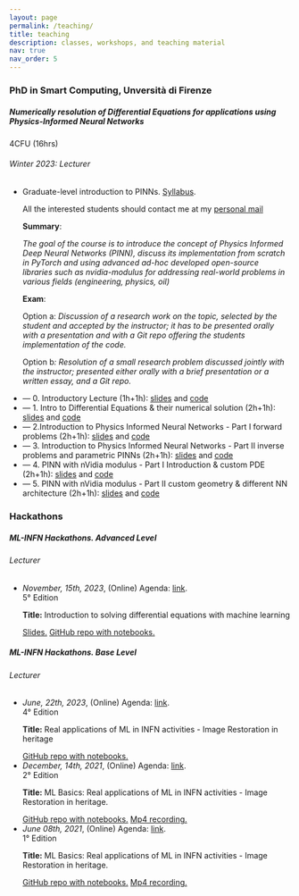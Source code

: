 ```yaml
---
layout: page
permalink: /teaching/
title: teaching
description: classes, workshops, and teaching material
nav: true
nav_order: 5
---
```

<h3 class="mt-4">PhD in Smart Computing, Unversità di Firenze</h3>

<div class="card mt-3">
  <div class="p-3">
    <div class="row">
      <div class="col-sm-10">
        <h5 class="font-weight-bold">Numerically resolution of Differential Equations for applications using Physics-Informed Neural Networks</h5>
      </div>
      <div class="col-sm-2 text-left text-sm-right">
        <span class="badge font-weight-bold danger-color-dark text-uppercase align-middle">
            4CFU (16hrs)
        </span>
      </div>
    </div>
    <h6 class="font-italic mt-2 mt-sm-0">Winter 2023: Lecturer</h6>
    <ul class="card-text font-weight-light list-group list-group-flush">
      <li class="list-group-item">
        Graduate-level introduction to PINNs. <a href="https://docs.google.com/document/d/1SZuFX186AL383jItRlbuJUJyqTKDZPynL22UwVdX3Fw/edit?usp=sharing">Syllabus</a>. 
        <p>All the interested students should contact me at my <a href="mailto:bombini@fi.infn.it">personal mail</a></p>
        <p><b>Summary</b>: </p>
        <p><i>The goal of the course is to introduce the concept of Physics Informed Deep Neural Networks (PINN), discuss its implementation from scratch in PyTorch and using advanced ad-hoc developed open-source libraries such as nvidia-modulus for addressing real-world problems in various fields (engineering, physics, oil)</i> </p>
        <p><b>Exam</b>:</p>
        <p>Option a: <i>Discussion of a research work on the topic, selected by the student and accepted by the instructor; it has to be presented orally with a presentation and with a Git repo offering the students implementation of the code. </i></p>
        <p>Option b<i>: Resolution of a small research problem discussed jointly with the instructor; presented either orally with a brief presentation or a written essay, and a Git repo.</i></p>
      </li>
      <li class="list-group-item">— 0. Introductory Lecture (1h+1h): <a href="https://docs.google.com/presentation/d/1BaJSAs2Sx3CxlwBdmNZ-9BlsuM5o4qe4zIieWChkYbQ/edit?usp=sharing">slides</a> and <a href="https://drive.google.com/file/d/1mtx_u69C88jR9JgrmQkfo8gdzO7-wrXR/view?usp=sharing">code</a></li>
      <li class="list-group-item">— 1. Intro to Differential Equations  & their numerical solution (2h+1h): <a href="">slides</a> and <a href="">code</a></li>
      <li class="list-group-item">— 2.Introduction to Physics Informed Neural Networks - Part I forward problems (2h+1h): <a href="">slides</a> and <a href="">code</a></li>
      <li class="list-group-item">— 3. Introduction to Physics Informed Neural Networks - Part II inverse problems and parametric PINNs (2h+1h): <a href="">slides</a> and <a href="">code</a></li>
      <li class="list-group-item">— 4. PINN with nVidia modulus - Part I Introduction & custom PDE (2h+1h): <a href="">slides</a> and <a href="">code</a></li>
      <li class="list-group-item">— 5. PINN with nVidia modulus - Part II custom geometry & different NN architecture (2h+1h): <a href="">slides</a> and <a href="">code</a></li>
    </ul>
  </div>
</div>


<!-- >
  HACKATHONS
<!-->
<h3 class="mt-4">Hackathons</h3>

<div class="card mt-3">
  <div class="p-3">
    <div class="row">
      <div class="col-sm-10">
        <h5 class="font-weight-bold">
          ML-INFN Hackathons. Advanced Level         
        </h5>
      </div>
    </div>
    <h6 class="font-italic mt-2 mt-sm-0">Lecturer</h6>
    <div class="col-sm-10">
      <ul class="card-text font-weight-light list-group list-group-flush">
        <!-- >  FITH <!-->
        <li class="list-group-item">
          <div class="row">
            <div class="col-sm-10">
              <i>November, 15th, 2023</i>, (Online) Agenda: <a href="https://agenda.infn.it/event/37650/"> link</a>.
            </div>
            <div class="col-sm-2 text-left text-sm-right">
              <span class="badge font-weight-bold danger-color-dark text-uppercase align-middle">
                  5° Edition
              </span>
            </div>
          </div>
          <p>
            <b>Title:</b> Introduction to solving differential equations with machine learning
          </p>
              <a href="https://docs.google.com/presentation/d/1gLXdDzy0e3HonvUlGKWmBuaBdHqPWmV58BA4j9Z6MjY/edit?usp=sharing">Slides.</a> 
              <a href="https://github.com/landerlini/mlinfn-advanced-hackathon">GitHub repo with notebooks.</a> 
        </li> 
      </ul>
    </div>
    
  </div>
</div>



<div class="card mt-3">
  <div class="p-3">
    <div class="row">
      <div class="col-sm-10">
        <h5 class="font-weight-bold">
          ML-INFN Hackathons. Base Level         
        </h5>
      </div>
    </div>
    <h6 class="font-italic mt-2 mt-sm-0">Lecturer</h6>
    <div class="col-sm-10">
      <ul class="card-text font-weight-light list-group list-group-flush">
        <!-- >  FOURTH <!-->
        <li class="list-group-item">
          <div class="row">
            <div class="col-sm-10">
              <i>June, 22th, 2023</i>, (Online) Agenda: <a href="https://agenda.infn.it/event/35607/"> link</a>.
            </div>
            <div class="col-sm-2 text-left text-sm-right">
              <span class="badge font-weight-bold danger-color-dark text-uppercase align-middle">
                  4° Edition
              </span>
            </div>
          </div>
          <p>
            <b>Title:</b> Real applications of ML in INFN activities - Image Restoration in heritage
          </p>
            <a href="https://github.com/tommasoboccali/ml_infn_hackBase">GitHub repo with notebooks.</a> 
        </li> 
        <!-- >  SECOND <!-->
        <li class="list-group-item">
          <div class="row">
            <div class="col-sm-10">
              <i>December, 14th, 2021</i>, (Online) Agenda: <a href="https://agenda.infn.it/event/28565/"> link</a>.
            </div>
            <div class="col-sm-2 text-left text-sm-right">
              <span class="badge font-weight-bold danger-color-dark text-uppercase align-middle">
                  2° Edition
              </span>
            </div>
          </div>
          <p>
            <b>Title:</b> ML Basics: Real applications of ML in INFN activities - Image Restoration in heritage.
          </p>
                <a href="https://github.com/tommasoboccali/ml_infn_hackBase">GitHub repo with notebooks.</a> 
                <a href="https://agenda.infn.it/event/28565/sessions/21132/attachments/85302/116166/video3530451734.mp4">Mp4 recording.</a>
        </li>  
        <!-- >  FIRST <!-->
        <li class="list-group-item">
            <div class="row">
              <div class="col-sm-10">
                <i>June 08th, 2021</i>, (Online) Agenda: <a href="https://agenda.infn.it/event/25855/"> link</a>.
              </div>
              <div class="col-sm-2 text-left text-sm-right">
                <span class="badge font-weight-bold danger-color-dark text-uppercase align-middle">
                    1° Edition
                </span>
              </div>
            </div>
            <p>
              <b>Title:</b> ML Basics: Real applications of ML in INFN activities - Image Restoration in heritage.
            </p>
                  <a href="https://github.com/tommasoboccali/ml_infn_hackBase">GitHub repo with notebooks.</a> 
                  <a href="https://agenda.infn.it/event/25855/sessions/19245/attachments/82234/108005/alessandro.mp4">Mp4 recording.</a>
          </li>  
      </ul>
    </div>
    
  </div>
</div>



